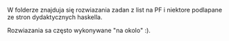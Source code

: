 W folderze znajduja się rozwiazania zadan z list na PF 
i niektore podlapane ze stron dydaktycznych haskella.

Rozwiazania sa często wykonywane "na okolo" :).

